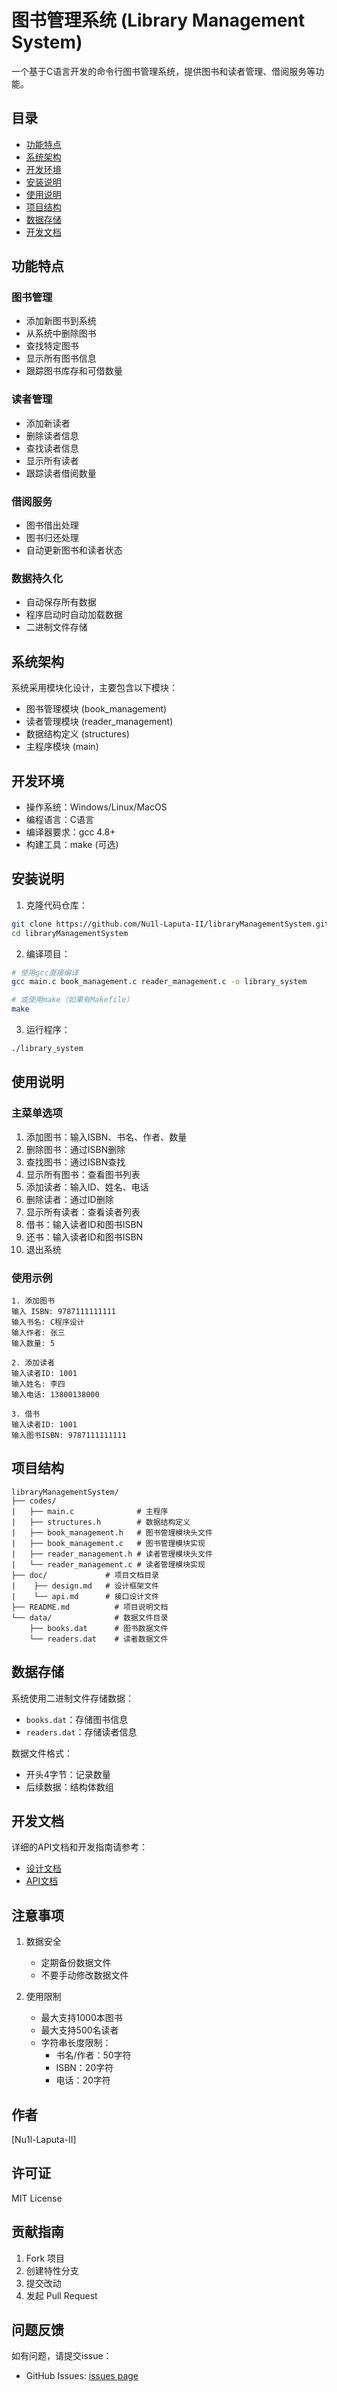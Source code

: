 # 图书管理系统 (Library Management System)

一个基于C语言开发的命令行图书管理系统，提供图书和读者管理、借阅服务等功能。

## 目录
- [功能特点](#功能特点)
- [系统架构](#系统架构)
- [开发环境](#开发环境)
- [安装说明](#安装说明)
- [使用说明](#使用说明)
- [项目结构](#项目结构)
- [数据存储](#数据存储)
- [开发文档](#开发文档)

## 功能特点

### 图书管理
- 添加新图书到系统
- 从系统中删除图书
- 查找特定图书
- 显示所有图书信息
- 跟踪图书库存和可借数量

### 读者管理
- 添加新读者
- 删除读者信息
- 查找读者信息
- 显示所有读者
- 跟踪读者借阅数量

### 借阅服务
- 图书借出处理
- 图书归还处理
- 自动更新图书和读者状态

### 数据持久化
- 自动保存所有数据
- 程序启动时自动加载数据
- 二进制文件存储

## 系统架构

系统采用模块化设计，主要包含以下模块：
- 图书管理模块 (book_management)
- 读者管理模块 (reader_management)
- 数据结构定义 (structures)
- 主程序模块 (main)

## 开发环境

- 操作系统：Windows/Linux/MacOS
- 编程语言：C语言
- 编译器要求：gcc 4.8+
- 构建工具：make (可选)

## 安装说明

1. 克隆代码仓库：
```bash
git clone https://github.com/Nu1l-Laputa-II/libraryManagementSystem.git
cd libraryManagementSystem
```

2. 编译项目：
```bash
# 使用gcc直接编译
gcc main.c book_management.c reader_management.c -o library_system

# 或使用make（如果有Makefile）
make
```

3. 运行程序：
```bash
./library_system
```

## 使用说明

### 主菜单选项
1. 添加图书：输入ISBN、书名、作者、数量
2. 删除图书：通过ISBN删除
3. 查找图书：通过ISBN查找
4. 显示所有图书：查看图书列表
5. 添加读者：输入ID、姓名、电话
6. 删除读者：通过ID删除
7. 显示所有读者：查看读者列表
8. 借书：输入读者ID和图书ISBN
9. 还书：输入读者ID和图书ISBN
0. 退出系统

### 使用示例
```text
1. 添加图书
输入 ISBN: 9787111111111
输入书名: C程序设计
输入作者: 张三
输入数量: 5

2. 添加读者
输入读者ID: 1001
输入姓名: 李四
输入电话: 13800138000

3. 借书
输入读者ID: 1001
输入图书ISBN: 9787111111111
```

## 项目结构

```
libraryManagementSystem/
├── codes/
|   ├── main.c              # 主程序
|   ├── structures.h        # 数据结构定义
|   ├── book_management.h   # 图书管理模块头文件
|   ├── book_management.c   # 图书管理模块实现
|   ├── reader_management.h # 读者管理模块头文件
|   └── reader_management.c # 读者管理模块实现
├── doc/             # 项目文档目录
|    ├── design.md   # 设计框架文件
|    └── api.md      # 接口设计文件
├── README.md          # 项目说明文档
└── data/              # 数据文件目录
    ├── books.dat      # 图书数据文件
    └── readers.dat    # 读者数据文件
```

## 数据存储

系统使用二进制文件存储数据：
- `books.dat`：存储图书信息
- `readers.dat`：存储读者信息

数据文件格式：
- 开头4字节：记录数量
- 后续数据：结构体数组

## 开发文档

详细的API文档和开发指南请参考：
- [设计文档](doc/design.md)
- [API文档](doc/api.md)

## 注意事项

1. 数据安全
   - 定期备份数据文件
   - 不要手动修改数据文件

2. 使用限制
   - 最大支持1000本图书
   - 最大支持500名读者
   - 字符串长度限制：
     * 书名/作者：50字符
     * ISBN：20字符
     * 电话：20字符

## 作者

[Nu1l-Laputa-II]

## 许可证

MIT License

## 贡献指南

1. Fork 项目
2. 创建特性分支
3. 提交改动
4. 发起 Pull Request

## 问题反馈

如有问题，请提交issue：
- GitHub Issues: [issues page](https://github.com/Nu1l-Laputa-II/libraryManagementSystem/issues)
